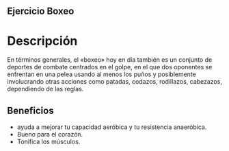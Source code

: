 ## Ejercicio Boxeo

# Descripción
En términos generales, el «boxeo» hoy en día también es un conjunto de deportes de combate centrados en el golpe, en el que dos oponentes se enfrentan en una pelea usando al menos los puños y posiblemente involucrando otras acciones como patadas, codazos, rodillazos, cabezazos, dependiendo de las reglas.

## Beneficios
- ayuda a mejorar tu capacidad aeróbica y tu resistencia anaeróbica.
- Bueno para el corazón.
- Tonifica los músculos.
